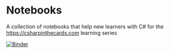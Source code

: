 # Notebooks
A collection of notebooks that help new learners with C# for the https://csharpinthecards.com learning series

[![Binder](https://mybinder.org/badge_logo.svg)](https://mybinder.org/v2/gh/CSharpInTheCards/Notebooks/main)